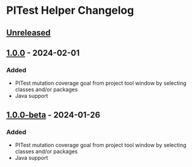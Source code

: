 <!-- Keep a Changelog guide -> https://keepachangelog.com -->

# PITest Helper Changelog

## [Unreleased]

## [1.0.0] - 2024-02-01

### Added

- PITest mutation coverage goal from project tool window by selecting classes and/or packages
- Java support

## [1.0.0-beta] - 2024-01-26

### Added

- PITest mutation coverage goal from project tool window by selecting classes and/or packages
- Java support

[Unreleased]: https://github.com/carmeloquilez/pitest-helper/compare/v1.0.0...HEAD
[1.0.0]: https://github.com/carmeloquilez/pitest-helper/compare/v1.0.0-beta...v1.0.0
[1.0.0-beta]: https://github.com/carmeloquilez/pitest-helper/commits/v1.0.0-beta
